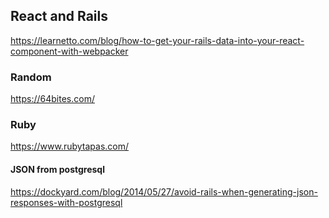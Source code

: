 ## React and Rails
https://learnetto.com/blog/how-to-get-your-rails-data-into-your-react-component-with-webpacker

### Random

https://64bites.com/

### Ruby

https://www.rubytapas.com/

#### JSON from postgresql
https://dockyard.com/blog/2014/05/27/avoid-rails-when-generating-json-responses-with-postgresql
